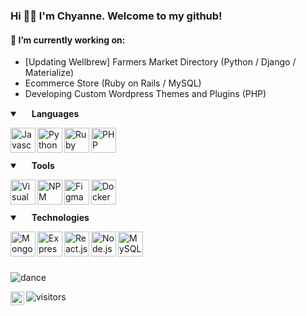 ### Hi 👋🏻 I'm Chyanne. Welcome to my github! 

#### 🌱 I’m currently working on: 
  - [Updating Wellbrew] Farmers Market Directory (Python / Django / Materialize)
  - Ecommerce Store (Ruby on Rails / MySQL)
  - Developing Custom Wordpress Themes and Plugins (PHP)

<details open>
  <summary>
    <img width=15px" src="https://img.icons8.com/ios-glyphs/24/000000/language.png"/>
    <b> Languages </b> 
  </summary>
 
  <img align="left" alt="Javascript" width="40px" 
  src="https://img.icons8.com/color/144/000000/javascript.png"/>
  <img align="left" alt="Python" width="40px" 
  src="https://img.icons8.com/color/144/000000/python.png"/>
  <img align="left" alt="Ruby on Rails" width="40px" 
  src="https://user-images.githubusercontent.com/103911002/198957131-a429cc79-42f7-4322-b01c-72bb120f3fe5.png"/>
  <img align="left" alt="PHP" width="40px"  
  src="https://user-images.githubusercontent.com/103911002/198957490-31994b8e-08e8-4633-8a5c-d9ce8e5c1728.png"/>  
  
                                                                                                          

 <br />
  <br />
  <br />
  
</details>

<details open> 
  <summary> 
    <img width="15px" src="https://img.icons8.com/material-sharp/24/000000/wrench.png"/> 
    <b> Tools </b> 
  </summary>

  <img align="left" alt="Visual Studio Code" width="40px" 
  src="https://img.icons8.com/fluent/140/000000/visual-studio-code-2019.png"/>
  <img align="left" alt="NPM" width="40px" 
  src="https://img.icons8.com/color/48/000000/npm.png"/>
  <img align="left" alt="Figma" width="40px" 
  src="https://user-images.githubusercontent.com/103911002/198958276-f781392f-c5ff-4d2d-aa2a-ef8d2b1cec4b.png"/>
  <img align="left" alt="Docker" width="40px"                                                                                     src="https://user-images.githubusercontent.com/103911002/198960019-6db7eb43-8aca-4a5d-b757-1b47840f8692.jpeg"/>

  <br />
  <br />
  <br />
  
</details>

<details open>
  <summary>
    <img width="15px" src="https://img.icons8.com/wired/24/000000/idea.png"/>
    <b> Technologies </b>
  </summary>

  <img align="left" alt="MongoDB" width="40px" 
  src="https://img.icons8.com/color/240/000000/mongodb.png"/>
  <img align="left" alt="Express.js" width="40px" 
  src="https://www.mementotech.in/assets/images/icons/express.png"/>
  <img align="left" alt="React.js" width="40px" 
  src="https://jasonpallone.com/React-icon.png"/>
  <img align="left" alt="Node.js" width="40px"
  src="https://www.brainfuel.io/images/node-js-new.png"/>
  <img align="left" alt="MySQL" width="40px"
  src="https://user-images.githubusercontent.com/103911002/198961683-cb3e6f45-eb8c-4b80-af41-37b94eb515d6.png"/>


  <br />
  <br />
  <br />
  
</details>
                                                                                                             
![dance](https://user-images.githubusercontent.com/103911002/198965823-123b052f-947a-4eb8-b705-b7ea671e877b.gif)
                                                                                                              
<a href="https://linkedin.com/in/chyannerobbins">
  <img align="left" alt="Chyanne Robbins - LinkedIn" width="22px" src="https://img.icons8.com/fluent/48/000000/linkedin.png"/>
</a> 

![visitors](https://visitor-badge.glitch.me/badge?page_id=chyanntech.chyanntetech&left_color=grey&right_color=pink)




 
